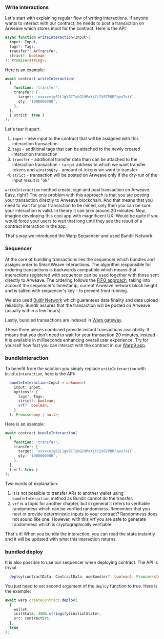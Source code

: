 ### Write interactions

Let's start with explaining regular flow of writing interactions. If anyone wants to interact with our contract, he needs to post a transaction on Arweave which stores input for the contract. Here is the API:

```ts
async function writeInteraction<Input>(
  input: Input,
  tags?: Tags,
  transfer?: ArTransfer,
  strict?: boolean
): Promise<string>;
```

Here is an example:

```ts
await contract.writeInteraction(
  {
    function: 'transfer',
    transfer: {
      target: 'xxxxxejg62L1gVBCTybQ2HPxXjCt2V0ZP8RFqvx7siY',
      qty: '1000000000',
    },
  },
  { strict: true }
);
```

Let's tear it apart.

1. `input` - new input to the contract that will be assigned with this interaction transaction
2. `tags` - additional tags that can be attached to the newly created interaction transaction
3. `transfer` - additional transfer data than can be attached to the interaction transaction - `target` address to which we want transfer tokens and `winstonQty` - amount of tokens we want to transfer
4. `strict` - transaction will be posted on Arweave only if the dry-run of the input result is "ok"

`writeInteraction` method create, sign and post transaction on Arweave. Easy, right? The only problem with this approach is that you are posting your transaction directly to Arweave blockchain. And that means that you need to wait for your transaction to be mined, only then you can be sure your interaction is valid. In theory it can take around 20 minutes. Now, imagine developing this cool app with magnificent UX. Would be quite if you would force your users to wait that long until they see the result of a contract interaction in the app.

That's way we introduced the Warp Sequencer and used Bundlr Network.

### Sequencer

At the core of bundling transactions lies the sequencer which bundles and assigns order to SmartWeave interactions. The algorithm responsible for ordering transactions is backwards compatible which means that interactions registered with sequencer can be used together with those sent directly to Arweave. The ordering follows the [FIFO approach](https://www.investopedia.com/terms/f/fifo.asp), taking into account the sequencer's timestamp, current Arweave network block height and is salted with sequencer's key - to prevent front running.

We also used [Budlr Network](https://docs.bundlr.network/) which guarantees data finality and data upload reliability. Bundlr assures that the transaction will be posted on Arweave (usually within a few hours).

Lastly, bundled transactions are indexed in [Warp gateway](https://github.com/warp-contracts/gateway).

These three pieces combined provide instant transactions availability. It means that you don't need to wait for your transaction 20 minutes, instead - it is available in milliseconds enhancing overall user experience. Try for yourself how fast you can interact with the contract in our [Warp9 app](https://warp9.warp.cc/).

### bundleInteraction

To benefit from the solution you simply replace `writeInteraction` with `bundleInteraction`, here is the API:

```ts
  bundleInteraction<Input = unknown>(
    input: Input,
    options?: {
      tags?: Tags;
      strict?: boolean;
      vrf?: boolean;
    }
  ): Promise<any | null>;
```

Here is an example:

```ts
await contract.bundleInteraction(
  {
    function: 'transfer',
    transfer: {
      target: 'xxxxxejg62L1gVBCTybQ2HPxXjCt2V0ZP8RFqvx7siY',
      qty: '1000000000',
    },
  },
  { vrf: true }
);
```

Two words of explanation:

1. It is not possible to transfer ARs to another wallet using `bundleInteraction` method as Bundlr cannot do the transfer.
2. `vrf` is a topic for another chapter, but in general it refers to verifiable randomness which can be verified randomness. Remember that you neet to provide deterministic inputs to your contract? Randomness does not sound like one. However, with this vrf you are safe to generate randomness which is cryptographically verifiable.

That's it! When you bundle the interaction, you can read the state instantly and it will be updated with what this interaction returns.

### bundled deploy

It is also possible to use our sequencer when deploying contract. The API is trivial.

```ts
  deploy(contractData: ContractData, useBundler?: boolean): Promise<string>;
```

You just need to set second argument of the `deploy` function to true. Here is the example:

```ts
await warp.createContract.deploy(
  {
    wallet,
    initState: JSON.stringify(initialState),
    src: contractSrc,
  },
  true
);
```
